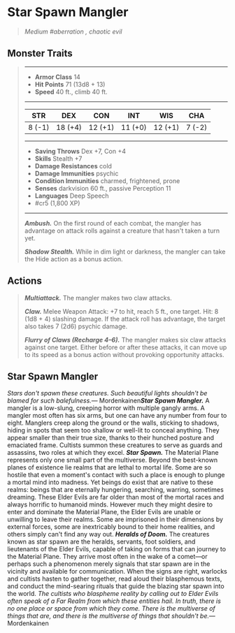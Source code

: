 # Star Spawn Mangler
>*Medium #aberration , chaotic evil*
## Monster Traits
>___
>- **Armor Class** 14
>- **Hit Points** 71 (13d8 + 13)
>- **Speed** 40 ft., climb 40 ft.
>___
>|STR|DEX|CON|INT|WIS|CHA|
>|:---:|:---:|:---:|:---:|:---:|:---:|
>|8 (-1)|18 (+4)|12 (+1)|11 (+0)|12 (+1)|7 (-2)|
>___
>- **Saving Throws** Dex +7, Con +4
>- **Skills** Stealth +7
>- **Damage Resistances** cold
>- **Damage Immunities** psychic
>- **Condition Immunities** charmed, frightened, prone
>- **Senses** darkvision 60 ft., passive Perception 11
>- **Languages** Deep Speech
>- #cr5 (1,800 XP)
>___
>***Ambush.*** On the first round of each combat, the mangler has advantage on attack rolls against a creature that hasn't taken a turn yet.  
>
>***Shadow Stealth.*** While in dim light or darkness, the mangler can take the Hide action as a bonus action.  
>
## Actions
>***Multiattack.*** The mangler makes two claw attacks.  
>
>***Claw.*** Melee Weapon Attack: +7 to hit, reach 5 ft., one target. Hit: 8 (1d8 + 4) slashing damage. If the attack roll has advantage, the target also takes 7 (2d6) psychic damage.  
>
>***Flurry of Claws (Recharge 4–6).*** The mangler makes six claw attacks against one target. Either before or after these attacks, it can move up to its speed as a bonus action without provoking opportunity attacks.
## Star Spawn Mangler
*Stars don't spawn these creatures. Such beautiful lights shouldn't be blamed for such balefulness.*— Mordenkainen***Star Spawn Mangler.*** A mangler is a low-slung, creeping horror with multiple gangly arms. A mangler most often has six arms, but one can have any number from four to eight.
Manglers creep along the ground or the walls, sticking to shadows, hiding in spots that seem too shallow or well-lit to conceal anything. They appear smaller than their true size, thanks to their hunched posture and emaciated frame. Cultists summon these creatures to serve as guards and assassins, two roles at which they excel.
***Star Spawn.*** The Material Plane represents only one small part of the multiverse. Beyond the best-known planes of existence lie realms that are lethal to mortal life. Some are so hostile that even a moment's contact with such a place is enough to plunge a mortal mind into madness. Yet beings do exist that are native to these realms: beings that are eternally hungering, searching, warring, sometimes dreaming. These Elder Evils are far older than most of the mortal races and always horrific to humanoid minds.
However much they might desire to enter and dominate the Material Plane, the Elder Evils are unable or unwilling to leave their realms. Some are imprisoned in their dimensions by external forces, some are inextricably bound to their home realities, and others simply can't find any way out.
***Heralds of Doom.*** The creatures known as star spawn are the heralds, servants, foot soldiers, and lieutenants of the Elder Evils, capable of taking on forms that can journey to the Material Plane. They arrive most often in the wake of a comet—or perhaps such a phenomenon merely signals that star spawn are in the vicinity and available for communication. When the signs are right, warlocks and cultists hasten to gather together, read aloud their blasphemous texts, and conduct the mind-searing rituals that guide the blazing star spawn into the world.
*The cultists who blaspheme reality by calling out to Elder Evils often speak of a Far Realm from which these entities hail. In truth, there is no one place or space from which they come. There is the multiverse of things that are, and there is the multiverse of things that shouldn't be.*— Mordenkainen